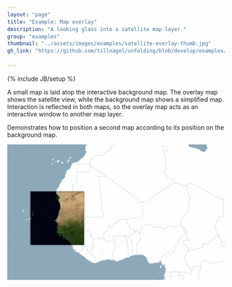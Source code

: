 ```yaml
---
layout: "page"
title: "Example: Map overlay"
description: "A looking glass into a satellite map layer." 
group: "examples"
thumbnail: "../assets/images/examples/satellite-overlay-thumb.jpg"
gh_link: "https://github.com/tillnagel/unfolding/blob/develop/examples/de/fhpotsdam/unfolding/examples/multi/overlay/SatelliteOverlayApp.java"

---
```


{% include JB/setup %}

<!-- Shows an interactive small map over an interactive background map. -->

A small map is laid atop the interactive background map. The overlay map shows the satellite view, while the background map shows a simplified map. Interaction is reflected in both maps, so the overlay map acts as an interactive window to another map layer.

Demonstrates how to position a second map according to its position on the background map.

![Overlay map atop background map](../assets/images/examples/satellite-overlay.jpg)

